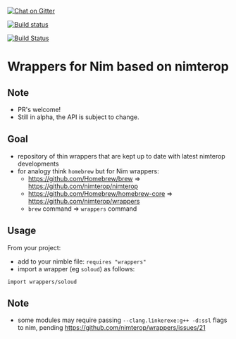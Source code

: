 [//]: # (this is a hidden comment)

[![Chat on Gitter](https://badges.gitter.im/gitterHQ/gitter.png)](https://gitter.im/nimgen/Lobby)

[![Build status](https://ci.appveyor.com/api/projects/status/ktoux8hl57k29uox/branch/master?svg=true)](https://ci.appveyor.com/project/genotrance/wrappers/branch/master)

[![Build Status](https://travis-ci.org/nimterop/nimterop.svg?branch=master)](https://travis-ci.org/nimterop/nimterop)

# Wrappers for Nim based on nimterop

## Note
* PR's welcome!
* Still in alpha, the API is subject to change.

## Goal
* repository of thin wrappers that are kept up to date with latest nimterop developments
* for analogy think `homebrew` but for Nim wrappers:
  - https://github.com/Homebrew/brew => https://github.com/nimterop/nimterop
  - https://github.com/Homebrew/homebrew-core => https://github.com/nimterop/wrappers
  - `brew` command => `wrappers` command

## Usage

From your project:
* add to your nimble file: `requires "wrappers"`
* import a wrapper (eg `soloud`) as follows:
```
import wrappers/soloud
```

## Note
* some modules may require passing `--clang.linkerexe:g++ -d:ssl` flags to nim, pending https://github.com/nimterop/wrappers/issues/21
